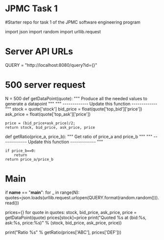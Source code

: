 # JPMC Task 1
#Starter repo for task 1 of the JPMC software engineering program

import json
import random
import urllib.request
# Server API URLs
QUERY = "http://localhost:8080/query?id={}"
# 500 server request
N = 500
def getDataPoint(quote):
    """ Produce all the needed values to generate a datapoint """
    """ ------------- Update this function ------------- """
    stock = quote['stock']
    bid_price = float(quote['top_bid']['price'])
    ask_price = float(quote['top_ask']['price'])
    
    price = (bid_price+ask_price)/2;
    return stock, bid_price, ask_price, price


def getRatio(price_a, price_b):
    """ Get ratio of price_a and price_b """
    """ ------------- Update this function ------------- """
   
    if price_b==0:
        return
    return price_a/price_b


# Main
if __name__ == "__main__":
  for _ in range(N):
    quotes=json.loads(urllib.request.urlopen(QUERY.format(random.random())).read())

      
  prices={}
  for quote in quotes:
    stock, bid_price, ask_price, price = getDataPoint(quote)
    prices[stock]=price
    print("Quoted %s at (bid:%s, ask:%s, price:%s)" % (stock, 
  bid_price, ask_price, price))


  print("Ratio %s" % getRatio(prices['ABC'], prices['DEF']))

